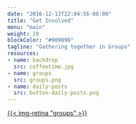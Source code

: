 ```yaml
---
date: "2016-12-13T22:04:56-08:00"
title: "Get Involved"
menu: "main"
weight: 20
blockColor: "#909090"
tagline: "Gathering together in Groups"
resources:
- name: backdrop
  src: coffeetime.jpg
- name: groups
  src: groups.png
- name: daily-posts
  src: button-daily-posts.png
---
```


<div class="page-buttons">
  <a href="groups/">{{< img-retina "groups" >}}</a>
</div>

